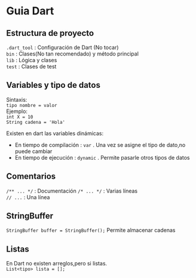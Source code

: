 # Guia Dart
## Estructura de proyecto
`.dart_tool` : Configuración de Dart (No tocar)  
`bin` : Clases(No tan recomendado) y método principal  
`lib` : Lógica y clases  
`test` : Clases de test  

## Variables y tipo de datos
Sintaxis:  
`tipo nombre = valor`  
Ejemplo:  
`int X = 10`  
`String cadena = 'Hola'`

Existen en dart las variables dinámicas: 
- En tiempo de compilación : `var` . Una vez se asigne el tipo de dato,no puede cambiar  
- En tiempo de ejecución : `dynamic` . Permite pasarle otros tipos de datos 

## Comentarios
`/** ... */` : Documentación
`/* ... */` : Varias líneas  
`// ...` : Una línea

## StringBuffer
`StringBuffer buffer = StringBuffer();` Permite almacenar cadenas

## Listas
En Dart no existen arreglos,pero si listas.  
`List<tipo> lista = [];`

